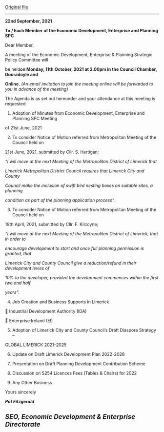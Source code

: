 [Original file](https://www.limerick.ie/sites/default/files/media/documents/2021-10/agenda-of-spc-mtg-11th-oct.-2021.pdf)

---
**22nd September, 2021**

**To / Each Member of the Economic Development, Enterprise and Planning SPC**

Dear Member,

A meeting of the Economic Development, Enterprise & Planning Strategic Policy Committee will

be held**on Monday, 11th** **October, 2021 at 2.00pm in the Council Chamber, Dooradoyle and**

**Online.**  *(An email invitation to join the meeting online will be forwarded to you in advance of the meeting)*

The Agenda is as set out hereunder and your attendance at this meeting is requested.

1. Adoption of Minutes from Economic Development, Enterprise and Planning SPC Meeting

of 21st June, 2021

2. To consider Notice of Motion referred from Metropolitan Meeting of the Council held on

21st June, 2021, submitted by Cllr. S. Hartigan;

*“I will move at the next Meeting of the Metropolitan District of Limerick that*

*Limerick Metropolitan District Council requires that Limerick City and County*

*Council make the inclusion of swift bird nesting boxes on suitable sites, a planning*

*condition as part of the planning application process”.*

3. To consider Notice of Motion referred from Metropolitan Meeting of the Council held on

19th April, 2021, submitted by Cllr. F. Kilcoyne;

*“I will move at the next* *Meeting of the Metropolitan District of Limerick, that in order to*

*encourage development to start and once full planning permission is granted, that*

*Limerick City and County Council give a reduction/refund in their development levies of*

*10% to the developer, provided the development commences within the first two and half*

*years”.*

4. Job Creation and Business Supports in Limerick

 Industrial Development Authority (IDA)

 Enterprise Ireland (EI)

5. Adoption of Limerick City and County Council’s Draft Diaspora Strategy –

GLOBAL LIMERICK 2021–2025

6. Update on Draft Limerick Development Plan 2022-2028

7. Presentation on Draft Planning Development Contribution Scheme

8. Discussion on S254 Licences Fees (Tables & Chairs) for 2022

9. Any Other Business

Yours sincerely

***Pat Fitzgerald***

***SEO, Economic Development & Enterprise Directorate***
---
